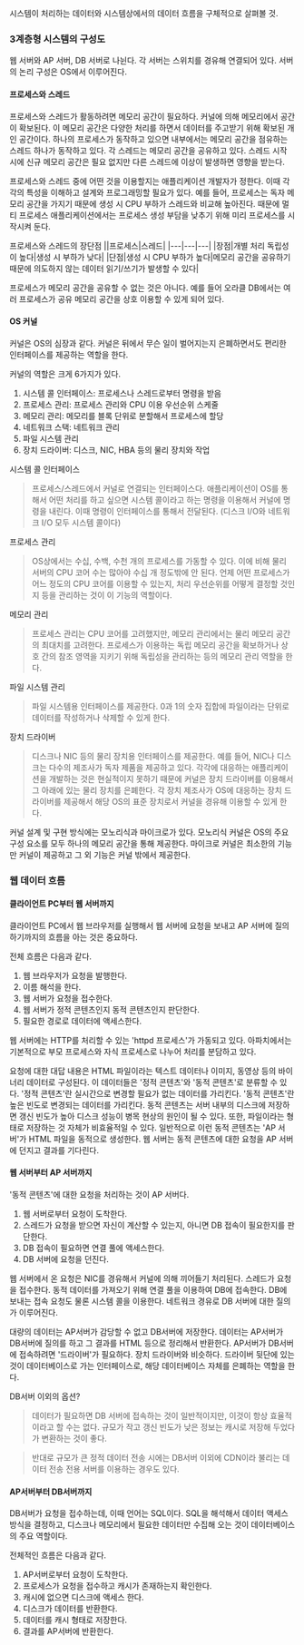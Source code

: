시스템이 처리하는 데이터와 시스템상에서의 데이터 흐름을 구체적으로 살펴볼 것.

### 3계층형 시스템의 구성도

웹 서버와 AP 서버, DB 서버로 나뉜다.
각 서버는 스위치를 경유해 연결되어 있다.
서버의 논리 구성은 OS에서 이루어진다.

#### 프로세스와 스레드

프로세스와 스레드가 활동하려면 메모리 공간이 필요하다. 커널에 의해 메모리에서 공간이 확보된다. 이 메모리 공간은 다양한 처리를 하면서 데이터를 주고받기 위해 확보된 개인 공간이다.
하나의 프로세스가 동작하고 있으면 내부에서는 메모리 공간을 점유하는 스레드 하나가 동작하고 있다. 각 스레드는 메모리 공간을 공유하고 있다. 스레드 시작 시에 신규 메모리 공간은 필요 없지만 다른 스레드에 이상이 발생하면 영향을 받는다.

프로세스와 스레드 중에 어떤 것을 이용할지는 애플리케이션 개발자가 정한다. 이때 각각의 특성을 이해하고 설계와 프로그래밍할 필요가 있다.
예를 들어, 프로세스는 독자 메모리 공간을 가지기 때문에 생성 시 CPU 부하가 스레드와 비교해 높아진다. 때문에 멀티 프로세스 애플리케이션에서는 프로세스 생성 부담을 낮추기 위해 미리 프로세스를 시작시켜 둔다.

프로세스와 스레드의 장단점
||프로세스|스레드|
|---|---|---|
|장점|개별 처리 독립성이 높다|생성 시 부하가 낮다|
|단점|생성 시 CPU 부하가 높다|메모리 공간을 공유하기 때문에 의도하지 않는 데이터 읽기/쓰기가 발생할 수 있다|

프로세스가 메모리 공간을 공유할 수 없는 것은 아니다.
예를 들어 오라클 DB에서는 여러 프로세스가 공유 메모리 공간을 상호 이용할 수 있게 되어 있다.

#### OS 커널

커널은 OS의 심장과 같다. 커널은 뒤에서 무슨 일이 벌어지는지 은폐하면서도 편리한 인터페이스를 제공하는 역할을 한다.

커널의 역할은 크게 6가지가 있다.

1. 시스템 콜 인터페이스: 프로세스나 스레드로부터 명령을 받음
2. 프로세스 관리: 프로세스 관리와 CPU 이용 우선순위 스케줄
3. 메모리 관리: 메모리를 블록 단위로 분할해서 프로세스에 할당
4. 네트워크 스택: 네트워크 관리
5. 파일 시스템 관리
6. 장치 드라이버: 디스크, NIC, HBA 등의 물리 장치와 작업

시스템 콜 인터페이스

> 프로세스/스레드에서 커널로 연결되는 인터페이스다. 애플리케이션이 OS를 통해서 어떤 처리를 하고 싶으면 시스템 콜이라고 하는 명령을 이용해서 커널에 명령을 내린다. 이때 명령이 인터페이스를 통해서 전달된다. (디스크 I/O와 네트워크 I/O 모두 시스템 콜이다)

프로세스 관리

> OS상에서는 수십, 수백, 수천 개의 프로세스를 가동할 수 있다. 이에 비해 물리 서버의 CPU 코어 수는 많아야 수십 개 정도밖에 안 된다. 언제 어떤 프로세스가 어느 정도의 CPU 코어를 이용할 수 있는지, 처리 우선순위를 어떻게 결정할 것인지 등을 관리하는 것이 이 기능의 역할이다.

메모리 관리

> 프로세스 관리는 CPU 코어를 고려했지만, 메모리 관리에서는 물리 메모리 공간의 최대치를 고려한다. 프로세스가 이용하는 독립 메모리 공간을 확보하거나 상호 간의 참조 영역을 지키기 위해 독립성을 관리하는 등의 메모리 관리 역할을 한다.

파일 시스템 관리

> 파일 시스템용 인터페이스를 제공한다. 0과 1의 숫자 집합에 파일이라는 단위로 데이터를 작성하거나 삭제할 수 있게 한다.

장치 드라이버

> 디스크나 NIC 등의 물리 장치용 인터페이스를 제공한다. 예를 들어, NIC나 디스크는 다수의 제조사가 독자 제품을 제공하고 있다. 각각에 대응하는 애플리케이션을 개발하는 것은 현실적이지 못하기 때문에 커널은 장치 드라이버를 이용해서 그 아래에 있는 물리 장치를 은폐한다. 각 장치 제조사가 OS에 대응하는 장치 드라이버를 제공해서 해당 OS의 표준 장치로서 커널을 경유해 이용할 수 있게 한다.

커널 설계 및 구현 방식에는 모노리식과 마이크로가 있다. 모노리식 커널은 OS의 주요 구성 요소를 모두 하나의 메모리 공간을 통해 제공한다. 마이크로 커널은 최소한의 기능만 커널이 제공하고 그 외 기능은 커널 밖에서 제공한다.

### 웹 데이터 흐름

#### 클라이언트 PC부터 웹 서버까지

클라이언트 PC에서 웹 브라우저를 실행해서 웹 서버에 요청을 보내고 AP 서버에 질의하기까지의 흐름을 아는 것은 중요하다.

전체 흐름은 다음과 같다.

1. 웹 브라우저가 요청을 발행한다.
2. 이름 해석을 한다.
3. 웹 서버가 요청을 접수한다.
4. 웹 서버가 정적 콘텐츠인지 동적 콘텐츠인지 판단한다.
5. 필요한 경로로 데이터에 액세스한다.

웹 서버에는 HTTP를 처리할 수 있는 'httpd 프로세스'가 가동되고 있다. 아파치에서는 기본적으로 부모 프로세스와 자식 프로세스로 나누어 처리를 분담하고 있다.

요청에 대한 대답 내용은 HTML 파일이라는 텍스트 데이터나 이미지, 동영상 등의 바이너리 데이터로 구성된다. 이 데이터들은 '정적 콘텐츠'와 '동적 콘텐츠'로 분류할 수 있다.
'정적 콘텐츠'란 실시간으로 변경할 필요가 없는 데이터를 가리킨다.
'동적 콘텐츠'란 높은 빈도로 변경되는 데이터를 가리킨다.
동적 콘텐츠는 서버 내부의 디스크에 저장하면 갱신 빈도가 높아 디스크 성능이 병목 현상의 원인이 될 수 있다. 또한, 파일이라는 형태로 저장하는 것 자체가 비효율적일 수 있다. 일반적으로 이런 동적 콘텐츠는 'AP 서버'가 HTML 파일을 동적으로 생성한다. 웹 서버는 동적 콘텐츠에 대한 요청을 AP 서버에 던지고 결과를 기다린다.

#### 웹 서버부터 AP 서버까지

'동적 콘텐츠'에 대한 요청을 처리하는 것이 AP 서버다.

1. 웹 서버로부터 요청이 도착한다.
2. 스레드가 요청을 받으면 자신이 계산할 수 있는지, 아니면 DB 접속이 필요한지를 판단한다.
3. DB 접속이 필요하면 연결 풀에 액세스한다.
4. DB 서버에 요청을 던진다.

웹 서버에서 온 요청은 NIC를 경유해서 커널에 의해 끼어들기 처리된다.
스레드가 요청을 접수한다.
동적 데이터를 가져오기 위해 연결 풀을 이용하여 DB에 접속한다.
DB에 보내는 접속 요청도 물론 시스템 콜을 이용한다.
네트워크 경유로 DB 서버에 대한 질의가 이루어진다.

대량의 데이터는 AP서버가 감당할 수 없고 DB서버에 저장한다.
데이터는 AP서버가 DB서버에 질의를 하고 그 결과를 HTML 등으로 정리해서 반환한다. AP서버가 DB서버에 접속하려면 '드라이버'가 필요하다. 장치 드라이버와 비슷하다. 드라이버 뒷단에 있는 것이 데이터베이스로 가는 인터페이스로, 해당 데이터베이스 자체를 은폐하는 역할을 한다.

DB서버 이외의 옵션?

> 데이터가 필요하면 DB 서버에 접속하는 것이 일반적이지만, 이것이 항상 효율적이라고 할 수는 없다. 규모가 작고 갱신 빈도가 낮은 정보는 캐시로 저장해 두었다가 변환하는 것이 좋다.

> 반대로 규모가 큰 정적 데이터 전송 시에는 DB서버 이외에 CDN이라 불리는 데이터 전송 전용 서버를 이용하는 경우도 있다.

#### AP서버부터 DB서버까지

DB서버가 요청을 접수하는데, 이때 언어는 SQL이다. SQL을 해석해서 데이터 액세스 방식을 결정하고, 디스크나 메모리에서 필요한 데이터만 수집해 오는 것이 데이터베이스의 주요 역할이다.

전체적인 흐름은 다음과 같다.

1. AP서버로부터 요청이 도착한다.
2. 프로세스가 요청을 접수하고 캐시가 존재하는지 확인한다.
3. 캐시에 없으면 디스크에 액세스 한다.
4. 디스크가 데이터를 반환한다.
5. 데이터를 캐시 형태로 저장한다.
6. 결과를 AP서버에 반환한다.
